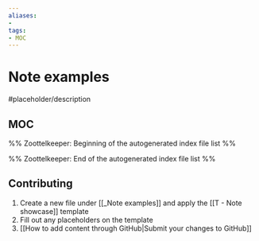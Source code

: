 ```yaml
---
aliases:
- 
tags: 
- MOC
---
```


# Note examples

#placeholder/description

## MOC

%% Zoottelkeeper: Beginning of the autogenerated index file list  %%

%% Zoottelkeeper: End of the autogenerated index file list  %%


## Contributing

1. Create a new file under [[_Note examples]] and apply the [[T - Note showcase]] template
2. Fill out any placeholders on the template
3. [[How to add content through GitHub|Submit your changes to GitHub]]
